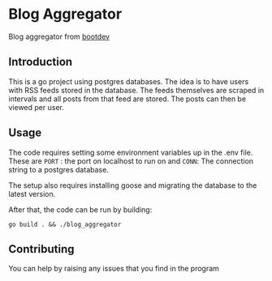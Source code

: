 # Blog Aggregator

Blog aggregator from [bootdev](https://www.boot.dev/learn/build-blog-aggregator)

## Introduction

This is a go project using postgres databases. The idea is to have users with RSS feeds stored in the database. The feeds themselves are scraped in intervals and all posts from that feed are stored. The posts can then be viewed per user.

## Usage

The code requires setting some environment variables up in the .env file. These are ```PORT``` : the port on localhost to run on and ```CONN```: The connection string to a postgres database.

The setup also requires installing goose and migrating the database to the latest version.

After that, the code can be run by building:

```
go build . && ./blog_aggregator
```

## Contributing

You can help by raising any issues that you find in the program
